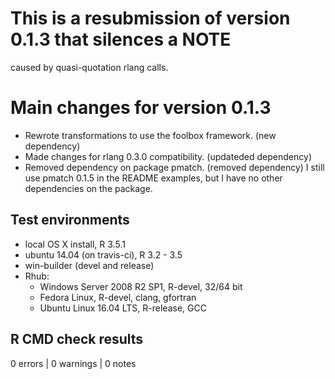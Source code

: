 
# This is a resubmission of version 0.1.3 that silences a NOTE
  caused by quasi-quotation rlang calls.

# Main changes for version 0.1.3

* Rewrote transformations to use the foolbox framework. (new dependency)
* Made changes for rlang 0.3.0 compatibility. (updateded dependency)
* Removed dependency on package pmatch. (removed dependency)
  I still use pmatch 0.1.5 in the README examples, but I have no
  other dependencies on the package.


## Test environments

* local OS X install, R 3.5.1
* ubuntu 14.04 (on travis-ci), R 3.2 - 3.5
* win-builder (devel and release)
* Rhub:
    - Windows Server 2008 R2 SP1, R-devel, 32/64 bit
    - Fedora Linux, R-devel, clang, gfortran
    - Ubuntu Linux 16.04 LTS, R-release, GCC
    

## R CMD check results

0 errors | 0 warnings | 0 notes
